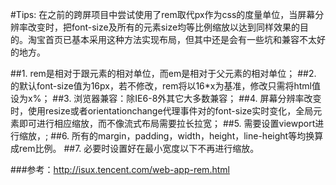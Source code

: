 
#Tips: 在之前的跨屏项目中尝试使用了rem取代px作为css的度量单位，当屏幕分辨率改变时，把font-size及所有的元素size均等比例缩放以达到同样效果的目的。淘宝首页已基本采用这种方法实现布局，但其中还是会有一些坑和兼容不太好的地方。

##1. rem是相对于跟元素<html>的相对单位，而em是相对于父元素的相对单位；
##2. <html>的默认font-size值为16px，若不修改，rem将以16*x为基准，修改只需将html值设为x%；
##3. 浏览器兼容：除IE6-8外其它大多数兼容；
##4. 屏幕分辨率改变时，使用resize或者orientationchange代理事件对<html>的font-size实时变化，全局元素即可进行相应缩放，而不像流式布局需要拉长拉宽；
##5. 需要设置viewport进行缩放，<meta name="viewport" content="width=xxx,maximum-scale=xx,user-scalable=no">;
##6. 所有的margin，padding，width，height，line-height等均换算成rem比例。
##7. 必要时设置好在最小宽度以下不再进行缩放。

###参考：http://isux.tencent.com/web-app-rem.html
